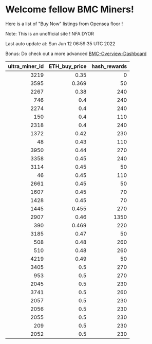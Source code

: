 # Welcome fellow BMC Miners!
Here is a list of "Buy Now" listings from Opensea floor !

Note: This is an unofficial site ! NFA DYOR

Last auto update at: Sun Jun 12 06:59:35 UTC 2022

Bonus: Do check out a more advanced [BMC-Overview-Dashboard](https://dune.com/defifunk/BMC-Overview-Dashboard)


|   ultra_miner_id |   ETH_buy_price |   hash_rewards |
|-----------------:|----------------:|---------------:|
|             3219 |           0.35  |              0 |
|             3595 |           0.369 |             50 |
|             2267 |           0.38  |            240 |
|              746 |           0.4   |            240 |
|             2274 |           0.4   |            240 |
|              150 |           0.4   |            110 |
|             2318 |           0.4   |            240 |
|             1372 |           0.42  |            230 |
|               48 |           0.43  |            110 |
|             3950 |           0.44  |            270 |
|             3358 |           0.45  |            240 |
|             3114 |           0.45  |             50 |
|               46 |           0.45  |            110 |
|             2661 |           0.45  |             50 |
|             1607 |           0.45  |             70 |
|             1428 |           0.45  |             70 |
|             1445 |           0.455 |            270 |
|             2907 |           0.46  |           1350 |
|              390 |           0.469 |            220 |
|             3185 |           0.47  |             50 |
|              508 |           0.48  |            260 |
|              510 |           0.48  |            260 |
|             4219 |           0.49  |             50 |
|             3405 |           0.5   |            270 |
|              953 |           0.5   |            270 |
|             2045 |           0.5   |            230 |
|             3741 |           0.5   |            260 |
|             2057 |           0.5   |            230 |
|             2056 |           0.5   |            230 |
|             2055 |           0.5   |            230 |
|              209 |           0.5   |            230 |
|             2052 |           0.5   |            230 |